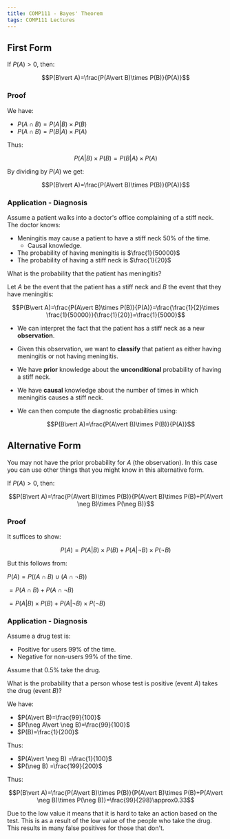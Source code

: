 ```yaml
---
title: COMP111 - Bayes' Theorem
tags: COMP111 Lectures
---
```

## First Form
If $P(A)>0$, then:

$$P(B\vert A)=\frac{P(A\vert B)\times P(B)}{P(A)}$$

### Proof
We have:

* $P(A\cap B)=P(A\vert B)\times P(B)$
* $P(A\cap B)=P(B\vert A)\times P(A)$

Thus:

$$P(A\vert B)\times P(B)=P(B\vert A)\times P(A)$$

By dividing by $P(A)$ we get:

$$P(B\vert A)=\frac{P(A\vert B)\times P(B)}{P(A)}$$

### Application - Diagnosis
Assume a patient walks into a doctor's office complaining of a stiff neck. The doctor knows:

* Meningitis may cause a patient to have a stiff neck 50% of the time.
	* Causal knowledge.
* The probability of having meningitis is $\frac{1}{50000}$
* The probability of having a stiff neck is $\frac{1}{20}$

What is the probability that the patient has meningitis?

Let $A$ be the event that the patient has a stiff neck and $B$ the event that they have meningitis:

$$P(B\vert A)=\frac{P(A\vert B)\times P(B)}{P(A)}=\frac{\frac{1}{2}\times \frac{1}{50000}}{\frac{1}{20}}=\frac{1}{5000}$$

* We can interpret the fact that the patient has a stiff neck as a new **observation**.
* Given this observation, we want to **classify** that patient as either having meningitis or not having meningitis.
* We have **prior** knowledge about the **unconditional** probability of having a stiff neck.
* We have **causal** knowledge about the number of times in which meningitis causes a stiff neck.
* We can then compute the diagnostic probabilities using: 

	$$P(B\vert A)=\frac{P(A\vert B)\times P(B)}{P(A)}$$
	
## Alternative Form
You may not have the prior probability for $A$ (the observation). In this case you can use other things that you might know in this alternative form.

If $P(A)>0$, then:

$$P(B\vert A)=\frac{P(A\vert B)\times P(B)}{P(A\vert B)\times P(B)+P(A\vert \neg B)\times P(\neg B)}$$

### Proof
It suffices to show:

$$P(A)=P(A\vert B)\times P(B)+P(A\vert \neg B) \times P(\neg B)$$

But this follows from:

$P(A)=P((A\cap B)\cup (A\cap \neg B))$

$=P(A\cap B)+P(A\cap\neg B)$

$=P(A\vert B)\times P(B)+P(A\vert \neg B)\times P(\neg B)$

### Application - Diagnosis
Assume a drug test is:

* Positive for users 99% of the time.
* Negative for non-users 99% of the time.

Assume that 0.5% take the drug.

What is the probability that a person whose test is positive (event $A$) takes the drug (event $B$)?

We have:

* $P(A\vert B)=\frac{99}{100}$
* $P(\neg A\vert \neg B)=\frac{99}{100}$
* $P(B)=\frac{1}{200}$

Thus:

* $P(A\vert \neg B) =\frac{1}{100}$
* $P(\neg B) =\frac{199}{200}$

Thus:

$$P(B\vert A)=\frac{P(A\vert B)\times P(B)}{P(A\vert B)\times P(B)+P(A\vert \neg B)\times P(\neg B)}=\frac{99}{298}\approx0.33$$

Due to the low value it means that it is hard to take an action based on the test. This is as a result of the low value of the people who take the drug. This results in many false positives for those that don't.
